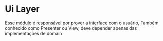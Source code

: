 # Ui Layer

Esse módulo é responsável por prover a interface com o usuário, Também conhecido como Presenter ou
View, deve depender apenas das implementações de domain